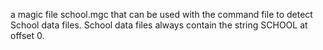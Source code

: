  a magic file school.mgc that can be used with the command file to detect School data files. School data files always contain the string SCHOOL at offset 0.
